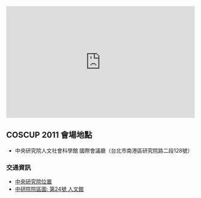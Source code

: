 <iframe width="100%" height="300" frameborder="0" scrolling="no" marginheight="0" marginwidth="0" src="http://maps.google.com.tw/maps/ms?hl=zh-TW&amp;ie=UTF8&amp;hq=&amp;hnear=%E7%9A%87%E5%90%8E%E9%8E%AE%E6%A3%AE%E6%9E%97&amp;brcurrent=3,0x3442ab495b606237:0x20444928bf584bbf,1,0x3442ac6b61dbbd9d:0xc0c243da98cba64b&amp;source=embed&amp;msa=0&amp;msid=105791092538675671159.0004859c3dab86bad587a&amp;ll=25.049525,121.612558&amp;spn=0.038879,0.048151&amp;z=14&amp;output=embed"></iframe>

## COSCUP 2011 會場地點

* 中央研究院人文社會科學館 國際會議廳（台北市南港區研究院路二段128號）

### 交通資訊

* <a target="_blank" href="http://www.sinica.edu.tw/location.htm">中央研究院位置</a>
* <a target="_blank" href="http://www.sinica.edu.tw/as/map/asmap_c.html">中研院院區圖: 第24號 人文館 </a>
